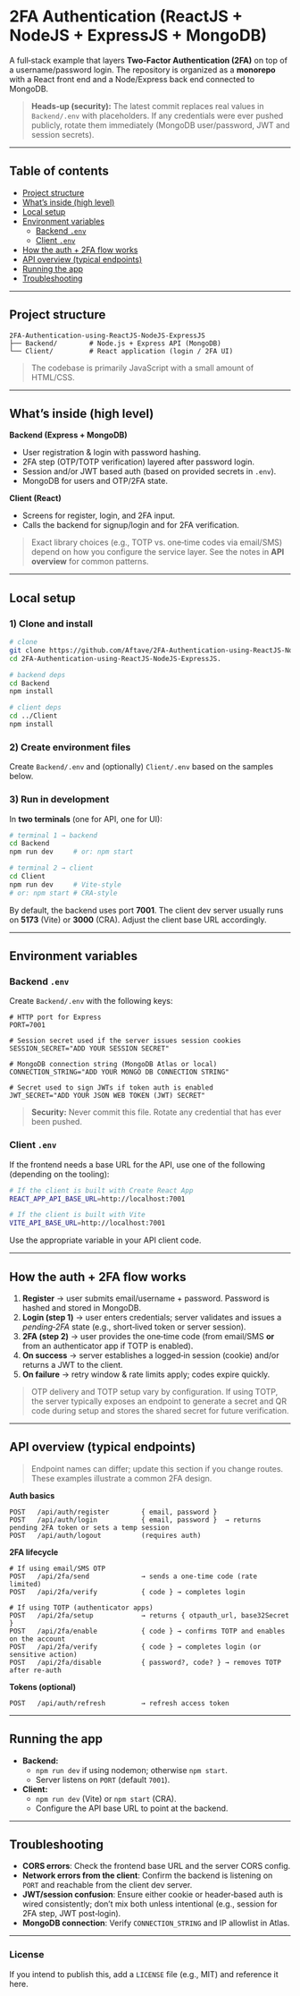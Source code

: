 # 2FA Authentication (ReactJS + NodeJS + ExpressJS + MongoDB)

A full‑stack example that layers **Two‑Factor Authentication (2FA)** on top of a username/password login. The repository is organized as a **monorepo** with a React front end and a Node/Express back end connected to MongoDB.

> **Heads‑up (security):** The latest commit replaces real values in `Backend/.env` with placeholders. If any credentials were ever pushed publicly, rotate them immediately (MongoDB user/password, JWT and session secrets).

---

## Table of contents

- [Project structure](#project-structure)
- [What’s inside (high level)](#whats-inside-high-level)
- [Local setup](#local-setup)
- [Environment variables](#environment-variables)
  - [Backend ](#backend-env)[`.env`](#backend-env)
  - [Client ](#client-env)[`.env`](#client-env)
- [How the auth + 2FA flow works](#how-the-auth--2fa-flow-works)
- [API overview (typical endpoints)](#api-overview-typical-endpoints)
- [Running the app](#running-the-app)
- [Troubleshooting](#troubleshooting)

---

## Project structure

```
2FA-Authentication-using-ReactJS-NodeJS-ExpressJS
├── Backend/        # Node.js + Express API (MongoDB)
└── Client/         # React application (login / 2FA UI)
```

> The codebase is primarily JavaScript with a small amount of HTML/CSS.

---

## What’s inside (high level)

**Backend (Express + MongoDB)**

- User registration & login with password hashing.
- 2FA step (OTP/TOTP verification) layered after password login.
- Session and/or JWT based auth (based on provided secrets in `.env`).
- MongoDB for users and OTP/2FA state.

**Client (React)**

- Screens for register, login, and 2FA input.
- Calls the backend for signup/login and for 2FA verification.

> Exact library choices (e.g., TOTP vs. one‑time codes via email/SMS) depend on how you configure the service layer. See the notes in **API overview** for common patterns.

---

## Local setup

### 1) Clone and install

```bash
# clone
git clone https://github.com/Aftave/2FA-Authentication-using-ReactJS-NodeJS-ExpressJS.
cd 2FA-Authentication-using-ReactJS-NodeJS-ExpressJS.

# backend deps
cd Backend
npm install

# client deps
cd ../Client
npm install
```

### 2) Create environment files

Create `Backend/.env` and (optionally) `Client/.env` based on the samples below.

### 3) Run in development

In **two terminals** (one for API, one for UI):

```bash
# terminal 1 → backend
cd Backend
npm run dev     # or: npm start

# terminal 2 → client
cd Client
npm run dev     # Vite-style
# or: npm start # CRA-style
```

By default, the backend uses port **7001**. The client dev server usually runs on **5173** (Vite) or **3000** (CRA). Adjust the client base URL accordingly.

---

## Environment variables

### Backend `.env`

Create `Backend/.env` with the following keys:

```env
# HTTP port for Express
PORT=7001

# Session secret used if the server issues session cookies
SESSION_SECRET="ADD YOUR SESSION SECRET"

# MongoDB connection string (MongoDB Atlas or local)
CONNECTION_STRING="ADD YOUR MONGO DB CONNECTION STRING"

# Secret used to sign JWTs if token auth is enabled
JWT_SECRET="ADD YOUR JSON WEB TOKEN (JWT) SECRET"
```

> **Security:** Never commit this file. Rotate any credential that has ever been pushed.

### Client `.env`

If the frontend needs a base URL for the API, use one of the following (depending on the tooling):

```bash
# If the client is built with Create React App
REACT_APP_API_BASE_URL=http://localhost:7001

# If the client is built with Vite
VITE_API_BASE_URL=http://localhost:7001
```

Use the appropriate variable in your API client code.

---

## How the auth + 2FA flow works

1. **Register** → user submits email/username + password. Password is hashed and stored in MongoDB.
2. **Login (step 1)** → user enters credentials; server validates and issues a *pending‑2FA* state (e.g., short‑lived token or server session).
3. **2FA (step 2)** → user provides the one‑time code (from email/SMS **or** from an authenticator app if TOTP is enabled).
4. **On success** → server establishes a logged‑in session (cookie) and/or returns a JWT to the client.
5. **On failure** → retry window & rate limits apply; codes expire quickly.

> OTP delivery and TOTP setup vary by configuration. If using TOTP, the server typically exposes an endpoint to generate a secret and QR code during setup and stores the shared secret for future verification.

---

## API overview (typical endpoints)

> Endpoint names can differ; update this section if you change routes. These examples illustrate a common 2FA design.

**Auth basics**

```
POST   /api/auth/register        { email, password }
POST   /api/auth/login           { email, password }  → returns pending 2FA token or sets a temp session
POST   /api/auth/logout          (requires auth)
```

**2FA lifecycle**

```
# If using email/SMS OTP
POST   /api/2fa/send             → sends a one‑time code (rate limited)
POST   /api/2fa/verify           { code } → completes login

# If using TOTP (authenticator apps)
POST   /api/2fa/setup            → returns { otpauth_url, base32Secret }
POST   /api/2fa/enable           { code } → confirms TOTP and enables on the account
POST   /api/2fa/verify           { code } → completes login (or sensitive action)
POST   /api/2fa/disable          { password?, code? } → removes TOTP after re‑auth
```

**Tokens (optional)**

```
POST   /api/auth/refresh         → refresh access token
```

---

## Running the app

- **Backend:**
  - `npm run dev` if using nodemon; otherwise `npm start`.
  - Server listens on `PORT` (default `7001`).
- **Client:**
  - `npm run dev` (Vite) or `npm start` (CRA).
  - Configure the API base URL to point at the backend.

---

## Troubleshooting

- **CORS errors**: Check the frontend base URL and the server CORS config.
- **Network errors from the client**: Confirm the backend is listening on `PORT` and reachable from the client dev server.
- **JWT/session confusion**: Ensure either cookie or header‑based auth is wired consistently; don’t mix both unless intentional (e.g., session for 2FA step, JWT post‑login).
- **MongoDB connection**: Verify `CONNECTION_STRING` and IP allowlist in Atlas.

---

### License

If you intend to publish this, add a `LICENSE` file (e.g., MIT) and reference it here.

